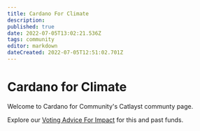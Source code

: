 ```yaml
---
title: Cardano For Climate
description: 
published: true
date: 2022-07-05T13:02:21.536Z
tags: community
editor: markdown
dateCreated: 2022-07-05T12:51:02.701Z
---
```


# Cardano for Climate
Welcome to Cardano for Community's Catlayst communty page.

Explore our [Voting Advice For Impact](/en/community/cardano4climate/voting-advice-for-impact) for this and past funds.

